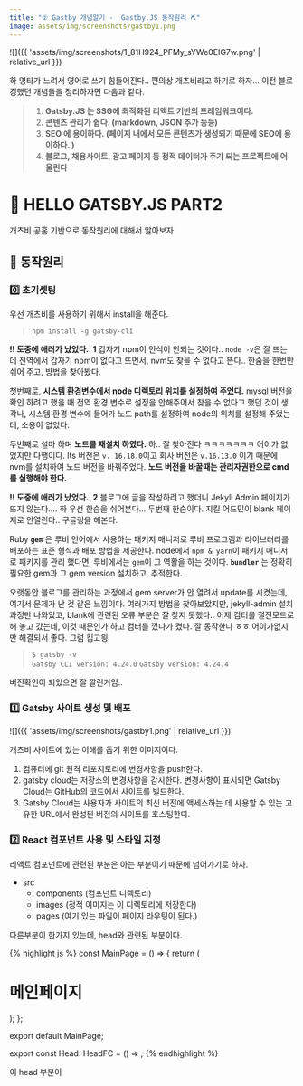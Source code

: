 ```yaml
---
title: "② Gastby 개념알기 -  Gastby.JS 동작원리 ⛏"
image: assets/img/screenshots/gastby1.png
---
```


![]({{ 'assets/img/screenshots/1_81H924_PFMy_sYWe0EIG7w.png' | relative_url }})

하 영타가 느려서 영어로 쓰기 힘들어진다.. 편의상 개츠비라고 하기로 하자...
이전 블로깅했던 개념들을 정리하자면 다음과 같다.

> 1.  **Gatsby.JS 는 SSG에 최적화된 리액트 기반의 프레임워크이다.**
> 2.  **콘텐츠 관리가 쉽다. (markdown,  JSON 추가 등등)**
> 3. **SEO 에 용이하다. (페이지 내에서 모든 콘텐츠가 생성되기 때문에 SEO에 용이하다. )**
>  4. **블로그, 채용사이트, 광고 페이지 등 정적 데이터가 주가 되는 프로젝트에 어울린다**


# 🎉 HELLO GATSBY.JS PART2

개츠비 공홈 기반으로 동작원리에 대해서 알아보자

## 💨 동작원리

### 0️⃣ 초기셋팅

우선 개츠비를 사용하기 위해서 install을 해준다.

> `npm install -g gatsby-cli`
> 

**‼ 도중에 애러가 났었다.. 1**
갑자기 npm이 인식이 안되는 것이다.. `node -v`은 잘 뜨는데 전역에서 갑자기 npm이 없다고 뜨면서, nvm도 찾을 수 없다고 뜬다..
	한숨을 한번만 쉬어 주고, 방법을 찾아봤다. 
	
첫번째로, **시스템 환경변수에서 node 디렉토리 위치를 설정하여 주었다.** mysql 버전을 확인 하려고 했을 때 전역 환경 변수로 설정을 안해주어서 찾을 수 없다고 했던 것이 생각나, 시스템 환경 변수에 들어가 노드 path를 설정하여 node의 위치를 설정해 주었는데, 소용이 없었다. 

두번째로 설마 하며 **노드를 재설치 하였다.** 하.. 잘 찾아진다 ㅋㅋㅋㅋㅋㅋㅋ 어이가 없었지만 다행이다. 
lts 버전은 `v. 16.18.0`이고 회사 버전은 `v.16.13.0` 이기 때문에 nvm를 설치하여 노드 버전을 바꿔주었다.
**노드 버전을 바꿀때는 관리자권한으로 cmd를 실행해야 한다.**

**‼ 도중에 애러가 났었다.. 2**
블로그에 글을 작성하려고 했더니 Jekyll Admin 페이지가 뜨지 않는다.... 하 우선 한숨을 쉬어본다... 두번째 한숨이다.
지킬 어드민이 blank 페이지로 안열린다.. 구글링을 해본다.

Ruby **`gem`** 은 루비 언어에서 사용하는 패키지 매니저로 루비 프로그램과 라이브러리를 배포하는 표준 형식과 배포 방법을 제공한다. node에서 `npm & yarn`이 패키지 매니저로 패키지를 관리 했다면, 루비에서는 `gem`이 그 역활을 하는 것이다. 
**`bundler`** 는 정확히 필요한 gem과 그 gem version 설치하고, 추적한다.  

 오랫동안 블로그를 관리하는 과정에서 gem server가 안 열려서 update를 시켰는데, 여기서 문제가 난 것 같은 느낌이다.  여러가지 방법을 찾아보았지만, jekyll-admin 설치과정만 나와있고, blank에 관련된 오류 부분은 잘 찾지 못했다.. 어제 컴터를 절전모드로 해 놓고 갔는데, 이것 때문인가 하고 컴터를 껐다가 켰다. 잘 동작한다 ㅎㅎ 어이가없지만 해결되서 좋다. 그럼 킵고읭
 
 >`$ gatsby -v`  
>`Gatsby CLI version: 4.24.0` 
>`Gatsby version: 4.24.4`  

버전확인이 되었으면 잘 깔린거임..

### 1️⃣ Gatsby 사이트 생성 및 배포

![]({{ 'assets/img/screenshots/gastby1.png' | relative_url }})


 개츠비 사이트에 있는 이해를 돕기 위한 이미지이다. 
 
1.  컴퓨터에 git 원격 리포지토리에 변경사항을 push한다. 
2.  gatsby cloud는 저장소의 변경사항을 감시한다. 변경사항이 표시되면 Gatsby Cloud는 GitHub의 코드에서 사이트를 빌드한다.
3.  Gatsby Cloud는 사용자가 사이트의 최신 버전에 액세스하는 데 사용할 수 있는 고유한 URL에서 완성된 버전의 사이트를 호스팅한다.
 

### 2️⃣ React 컴포넌트 사용 및 스타일 지정

리액트 컴포넌트에 관련된 부분은 아는 부분이기 때문에 넘어가기로 하자. 


* src
	* components (컴포넌트 디렉토리)
	* images (정적 이미지는 이 디렉토리에 저장한다)
	* pages (여기 있는 파일이 페이지 라우팅이 된다.)


다른부분이 한가지 있는데, head와 관련된 부분이다. 

{% highlight js %}
const MainPage = () => {
  return (
    <div >
	<h1>메인페이지</h1>
    </div>
  );
};

export default MainPage;

export const Head: HeadFC = () => <title>개츠비 페이지</title>;
{% endhighlight %}

이 head 부분이
